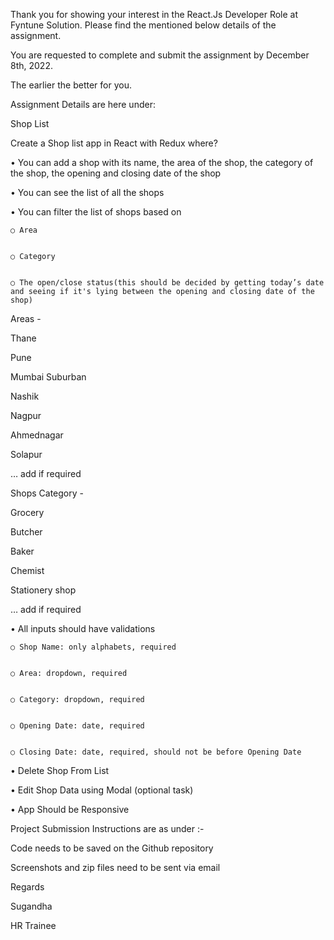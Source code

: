 Thank you for showing your interest in the React.Js Developer Role at Fyntune Solution. Please find the mentioned below details of the assignment.

You are requested to complete and submit the assignment by December 8th, 2022.

The earlier the better for you.

Assignment Details are here under: 



Shop List


Create a Shop list app in React with Redux where?



• You can add a shop with its name, the area of the shop, the category of the shop, the opening and closing date of the shop


• You can see the list of all the shops


• You can filter the list of shops based on


    ○ Area


    ○ Category


    ○ The open/close status(this should be decided by getting today’s date and seeing if it's lying between the opening and closing date of the shop)



Areas -


Thane


Pune


Mumbai Suburban


Nashik


Nagpur


Ahmednagar


Solapur


… add if required



Shops Category -


Grocery


Butcher


Baker


Chemist


Stationery shop


… add if required



• All inputs should have validations


    ○ Shop Name: only alphabets, required


    ○ Area: dropdown, required


    ○ Category: dropdown, required


    ○ Opening Date: date, required


    ○ Closing Date: date, required, should not be before Opening Date


• Delete Shop From List


• Edit Shop Data using Modal (optional task)


• App Should be Responsive



Project Submission Instructions are as under :-


Code needs to be saved on the Github repository


Screenshots and zip files need to be sent via email 


Regards

Sugandha

HR Trainee
